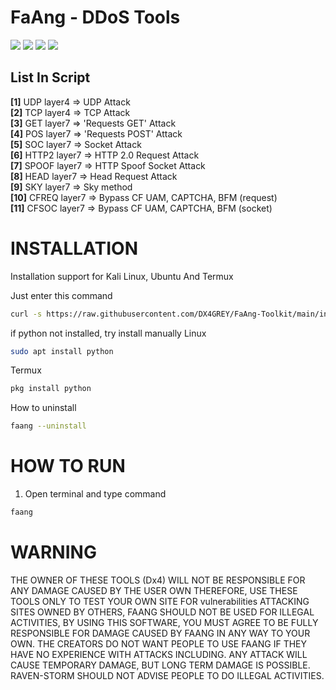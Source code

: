 # FaAng - DDoS Tools
<img src="https://img.shields.io/badge/Python-3.11-red"></img> <img src="https://img.shields.io/badge/FaAng-BETA-blue"></img> <img src="https://img.shields.io/badge/Kali Linux-2023.1-green"></img> <img src="https://img.shields.io/badge/Ubuntu-20.04-yellow"></img><br>

<h2>List In Script</h2>
<b>[1]</b> UDP       layer4 => UDP Attack<br>
<b>[2]</b> TCP       layer4 => TCP Attack<br>
<b>[3]</b> GET       layer7 => 'Requests GET' Attack<br>
<b>[4]</b> POS       layer7 => 'Requests POST' Attack<br>
<b>[5]</b> SOC       layer7 => Socket Attack<br>
<b>[6]</b> HTTP2     layer7 => HTTP 2.0 Request Attack<br>
<b>[7]</b> SPOOF     layer7 => HTTP Spoof Socket Attack<br>
<b>[8]</b> HEAD      layer7 => Head Request Attack<br>
<b>[9]</b> SKY       layer7 => Sky method<br>
<b>[10]</b> CFREQ    layer7 => Bypass CF UAM, CAPTCHA, BFM (request)<br>
<b>[11]</b> CFSOC    layer7 => Bypass CF UAM, CAPTCHA, BFM (socket)<br>

# INSTALLATION
  
Installation support for Kali Linux, Ubuntu And Termux

Just enter this command
```bash
curl -s https://raw.githubusercontent.com/DX4GREY/FaAng-Toolkit/main/install.sh | bash -s
```
if python not installed, try install manually
Linux
```bash
sudo apt install python
```
Termux
```bash
pkg install python
```

How to uninstall
```bash
faang --uninstall
```

# HOW TO RUN
1. Open terminal and type command
```bash
faang
```

# WARNING
THE OWNER OF THESE TOOLS (Dx4) WILL NOT BE RESPONSIBLE FOR ANY DAMAGE CAUSED BY THE USER OWN THEREFORE, USE THESE TOOLS ONLY TO TEST YOUR OWN SITE FOR vulnerabilities ATTACKING SITES OWNED BY OTHERS, FAANG SHOULD NOT BE USED FOR ILLEGAL ACTIVITIES, BY USING THIS SOFTWARE, YOU MUST AGREE TO BE FULLY RESPONSIBLE FOR DAMAGE CAUSED BY FAANG IN ANY WAY TO YOUR OWN. THE CREATORS DO NOT WANT PEOPLE TO USE FAANG IF THEY HAVE NO EXPERIENCE WITH ATTACKS INCLUDING. ANY ATTACK WILL CAUSE TEMPORARY DAMAGE, BUT LONG TERM DAMAGE IS POSSIBLE. RAVEN-STORM SHOULD NOT ADVISE PEOPLE TO DO ILLEGAL ACTIVITIES.
